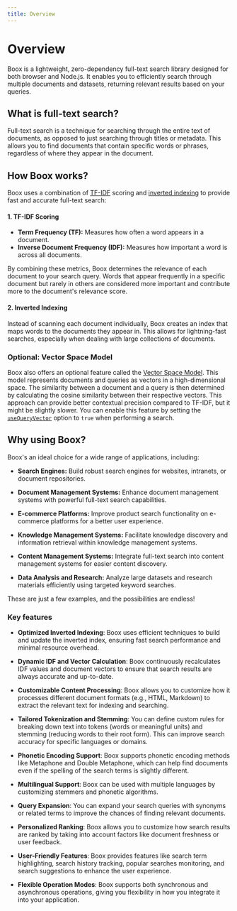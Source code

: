 ```yaml
---
title: Overview
---
```


# Overview

Boox is a lightweight, zero-dependency full-text search library designed for both browser and Node.js. It enables you to efficiently search through multiple documents and datasets, returning relevant results based on your queries.

## What is full-text search?

Full-text search is a technique for searching through the entire text of documents, as opposed to just searching through titles or metadata. This allows you to find documents that contain specific words or phrases, regardless of where they appear in the document.

## How Boox works?

Boox uses a combination of [TF-IDF](https://en.wikipedia.org/wiki/Tf-idf) scoring and [inverted indexing](https://en.wikipedia.org/wiki/Inverted_index) to provide fast and accurate full-text search:

#### 1. TF-IDF Scoring

- **Term Frequency (TF):** Measures how often a word appears in a document.
- **Inverse Document Frequency (IDF):** Measures how important a word is across all documents.

By combining these metrics, Boox determines the relevance of each document to your search query. Words that appear frequently in a specific document but rarely in others are considered more important and contribute more to the document's relevance score.

#### 2. Inverted Indexing

Instead of scanning each document individually, Boox creates an index that maps words to the documents they appear in. This allows for lightning-fast searches, especially when dealing with large collections of documents.

### Optional: Vector Space Model

Boox also offers an optional feature called the [Vector Space Model](https://en.wikipedia.org/wiki/Vector_space_model). This model represents documents and queries as vectors in a high-dimensional space. The similarity between a document and a query is then determined by calculating the cosine similarity between their respective vectors. This approach can provide better contextual precision compared to TF-IDF, but it might be slightly slower. You can enable this feature by setting the [`useQueryVector`](./advanced-search.html#vector-space-model) option to `true` when performing a search.

## Why using Boox?

Boox's an ideal choice for a wide range of applications, including:

- **Search Engines:** Build robust search engines for websites, intranets, or document repositories.

- **Document Management Systems:** Enhance document management systems with powerful full-text search capabilities.

- **E-commerce Platforms:** Improve product search functionality on e-commerce platforms for a better user experience.

- **Knowledge Management Systems:** Facilitate knowledge discovery and information retrieval within knowledge management systems.

- **Content Management Systems:** Integrate full-text search into content management systems for easier content discovery.

- **Data Analysis and Research:** Analyze large datasets and research materials efficiently using targeted keyword searches.

These are just a few examples, and the possibilities are endless!

### Key features

- **Optimized Inverted Indexing**: Boox uses efficient techniques to build and update the inverted index, ensuring fast search performance and minimal resource overhead.

- **Dynamic IDF and Vector Calculation**: Boox continuously recalculates IDF values and document vectors to ensure that search results are always accurate and up-to-date.

- **Customizable Content Processing**: Boox allows you to customize how it processes different document formats (e.g., HTML, Markdown) to extract the relevant text for indexing and searching.

- **Tailored Tokenization and Stemming**: You can define custom rules for breaking down text into tokens (words or meaningful units) and stemming (reducing words to their root form). This can improve search accuracy for specific languages or domains.

- **Phonetic Encoding Support**: Boox supports phonetic encoding methods like Metaphone and Double Metaphone, which can help find documents even if the spelling of the search terms is slightly different.

- **Multilingual Support**: Boox can be used with multiple languages by customizing stemmers and phonetic algorithms.

- **Query Expansion**: You can expand your search queries with synonyms or related terms to improve the chances of finding relevant documents.

- **Personalized Ranking**: Boox allows you to customize how search results are ranked by taking into account factors like document freshness or user feedback.

- **User-Friendly Features**: Boox provides features like search term highlighting, search history tracking, popular searches monitoring, and search suggestions to enhance the user experience.

- **Flexible Operation Modes**: Boox supports both synchronous and asynchronous operations, giving you flexibility in how you integrate it into your application.

